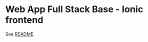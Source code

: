 Web App Full Stack Base - Ionic frontend
========================================

See [README](../README.md).